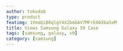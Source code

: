 ```yaml
---
author: tokodab
type: product
featimg: 1VmoQiB8qlgY4X2bmbAV7MFrE66Xba5eM
title: Views Samsung Galaxy S9 Case
tags: [samsung, galaxy, s9]
category: [samsung]
---
```

